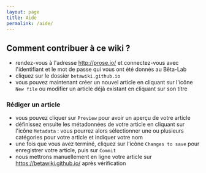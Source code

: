 ```yaml
---
layout: page
title: Aide
permalink: /aide/
---
```


## Comment contribuer à ce wiki ?

* rendez-vous à l'adresse <http://prose.io/> et connectez-vous avec l'identifiant et le mot de passe qui vous ont été donnés au Bêta-Lab
* cliquez sur le dossier `betawiki.github.io`
* vous pouvez maintenant créer un nouvel article en cliquant sur l'icône `New file` ou modifier un article déjà existant en cliquant sur son titre

### Rédiger un article

* vous pouvez cliquer sur `Preview` pour avoir un aperçu de votre article
* définissez ensuite les métadonnées de votre article en cliquant sur l'icône `Metadata` : vous pourrez alors sélectionner une ou plusieurs catégories pour votre article et indiquer votre nom
* une fois que vous avez terminé, cliquez sur l'icône `Changes to save` pour enregistrer votre article, puis sur `Commit`
* nous mettrons manuellement en ligne votre article sur <https://betawiki.github.io/> après vérification
